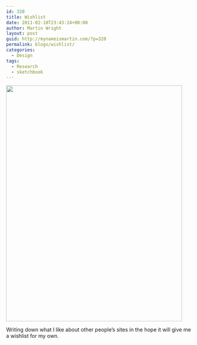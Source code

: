 ```yaml
---
id: 320
title: Wishlist
date: 2011-02-18T23:43:24+00:00
author: Martin Wright
layout: post
guid: http://mynameismartin.com/?p=320
permalink: blogs/wishlist/
categories:
  - Design
tags:
  - Research
  - sketchbook
---
```

[<img src="http://farm6.static.flickr.com/5177/5456987486_00b47320c5_z.jpg" width="478" height="640" alt="" />](http://www.flickr.com/photos/skip694/5456987486/ "Untitled by skip694, on Flickr")

Writing down what I like about other people&#8217;s sites in the hope it will give me a wishlist for my own.